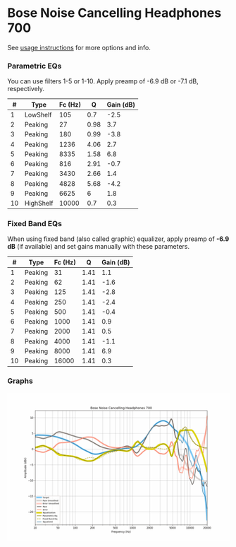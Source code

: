 # Bose Noise Cancelling Headphones 700
See [usage instructions](https://github.com/jaakkopasanen/AutoEq#usage) for more options and info.

### Parametric EQs
You can use filters 1-5 or 1-10. Apply preamp of -6.9 dB or -7.1 dB, respectively.

|   # | Type      |   Fc (Hz) |    Q |   Gain (dB) |
|-----|-----------|-----------|------|-------------|
|   1 | LowShelf  |       105 | 0.7  |        -2.5 |
|   2 | Peaking   |        27 | 0.98 |         3.7 |
|   3 | Peaking   |       180 | 0.99 |        -3.8 |
|   4 | Peaking   |      1236 | 4.06 |         2.7 |
|   5 | Peaking   |      8335 | 1.58 |         6.8 |
|   6 | Peaking   |       816 | 2.91 |        -0.7 |
|   7 | Peaking   |      3430 | 2.66 |         1.4 |
|   8 | Peaking   |      4828 | 5.68 |        -4.2 |
|   9 | Peaking   |      6625 | 6    |         1.8 |
|  10 | HighShelf |     10000 | 0.7  |         0.3 |

### Fixed Band EQs
When using fixed band (also called graphic) equalizer, apply preamp of **-6.9 dB** (if available) and set gains manually with these parameters.

|   # | Type    |   Fc (Hz) |    Q |   Gain (dB) |
|-----|---------|-----------|------|-------------|
|   1 | Peaking |        31 | 1.41 |         1.1 |
|   2 | Peaking |        62 | 1.41 |        -1.6 |
|   3 | Peaking |       125 | 1.41 |        -2.8 |
|   4 | Peaking |       250 | 1.41 |        -2.4 |
|   5 | Peaking |       500 | 1.41 |        -0.4 |
|   6 | Peaking |      1000 | 1.41 |         0.9 |
|   7 | Peaking |      2000 | 1.41 |         0.5 |
|   8 | Peaking |      4000 | 1.41 |        -1.1 |
|   9 | Peaking |      8000 | 1.41 |         6.9 |
|  10 | Peaking |     16000 | 1.41 |         0.3 |

### Graphs
![](./Bose%20Noise%20Cancelling%20Headphones%20700.png)
